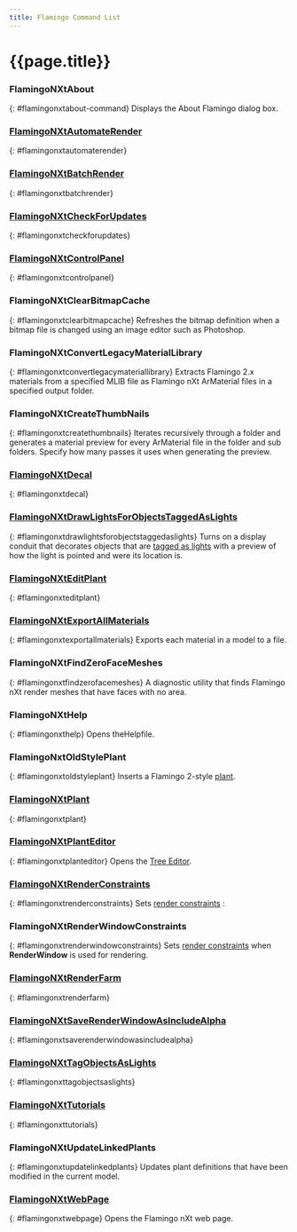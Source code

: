 ```yaml
---
title: Flamingo Command List
---
```



# {{page.title}}
<!-- TODO: Some of those commands have been renamed to a version without "nXt". Or all of them? -->
### FlamingoNXtAbout
{: #flamingonxtabout-command}
Displays the About Flamingo dialog box.

###  [FlamingoNXtAutomateRender](automate-rendering.html#flamingonxtautomaterender)
{: #flamingonxtautomaterender}

###  [FlamingoNXtBatchRender](automate-rendering.html#batch-render)
{: #flamingonxtbatchrender}

###  [FlamingoNXtCheckForUpdates](http://nxt.flamingo3d.com/)
{: #flamingonxtcheckforupdates}

###  [FlamingoNXtControlPanel](welcome.html#control-panel)
{: #flamingonxtcontrolpanel}

### FlamingoNXtClearBitmapCache
{: #flamingonxtclearbitmapcache}
Refreshes the bitmap definition when a bitmap file is changed using an image editor such as Photoshop.

### FlamingoNXtConvertLegacyMaterialLibrary
{: #flamingonxtconvertlegacymateriallibrary}
Extracts Flamingo 2.x materials from a specified MLIB file as Flamingo nXt ArMaterial files in a specified output folder.

### FlamingoNXtCreateThumbNails
{: #flamingonxtcreatethumbnails}
Iterates recursively through a folder and generates a material preview for every ArMaterial file in the folder and sub folders. Specify how many passes it uses when generating the preview.

###  [FlamingoNXtDecal](properties-decal.html)
{: #flamingonxtdecal}

###  [FlamingoNXtDrawLightsForObjectsTaggedAsLights](lights-tab.html#tag-objects-as-lights)
{: #flamingonxtdrawlightsforobjectstaggedaslights}
Turns on a display conduit that decorates objects that are [tagged as lights](lights-tab.html#tag-objects-as-lights) with a preview of how the light is pointed and were its location is.

###  [FlamingoNXtEditPlant](plants.html)
{: #flamingonxteditplant}

###  [FlamingoNXtExportAllMaterials](materials-tab.html#exportallmaterials)
{: #flamingonxtexportallmaterials}
Exports each material in a model to a file.

### FlamingoNXtFindZeroFaceMeshes
{: #flamingonxtfindzerofacemeshes}
A diagnostic utility that finds Flamingo nXt render meshes that have faces with no area.

### FlamingoNXtHelp
{: #flamingonxthelp}
Opens theHelpfile.

### FlamingoNxtOldStylePlant
{: #flamingonxtoldstyleplant}
Inserts a Flamingo 2-style [plant](plants.html).

###  [FlamingoNXtPlant](plants.html)
{: #flamingonxtplant}

###  [FlamingoNXtPlantEditor](plants.html)
{: #flamingonxtplanteditor}
Opens the [Tree Editor](plants.html).

###  [FlamingoNXtRenderConstraints](documentproperties-flamingo.html#render-constraints)
{: #flamingonxtrenderconstraints}
Sets [render constraints](documentproperties-flamingo.html#render-constraints) :

### FlamingoNXtRenderWindowConstraints
{: #flamingonxtrenderwindowconstraints}
Sets [render constraints](documentproperties-flamingo.html#render-constraints) when **RenderWindow** is used for rendering.

###  [FlamingoNXtRenderFarm](automate-rendering.html#render-farm)
{: #flamingonxtrenderfarm}

###  [FlamingoNXtSaveRenderWindowAsIncludeAlpha](render-window.html#save-with-alpha-channel)
{: #flamingonxtsaverenderwindowasincludealpha}

###  [FlamingoNXtTagObjectsAsLights](lights-tab.html#tag-objects-as-lights)
{: #flamingonxttagobjectsaslights}

###  [FlamingoNXtTutorials](http://nxt.flamingo3d.com/page/tutorials-and-documentation)
{: #flamingonxttutorials}

### FlamingoNXtUpdateLinkedPlants
{: #flamingonxtupdatelinkedplants}
Updates plant definitions that have been modified in the current model.

###  [FlamingoNXtWebPage](http://nxt.flamingo3d.com/)
{: #flamingonxtwebpage}
Opens the Flamingo nXt web page.
&#160;
